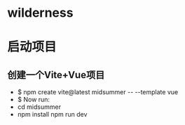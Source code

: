 # wilderness
# 启动项目
## 创建一个Vite+Vue项目
* $ npm create vite@latest midsummer -- --template vue
* $ Now run:
*  cd midsummer
*  npm install
  npm run dev
